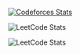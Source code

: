 [![Codeforces Stats](https://codeforces-readme-stats.vercel.app/api/card?username=Mr.Numerator_007&theme=github_dark&disable_animations=false&show_icons=true&force_username=true)](https://codeforces.com/profile/Mr.Numerator_007)

![LeetCode Stats](https://leetcard.jacoblin.cool/Numerator_429?theme=dark)

![LeetCode Stats](https://leetcode-badge-sage.vercel.app/badge/Numerator_429?theme=dark&bgColor=282828)
